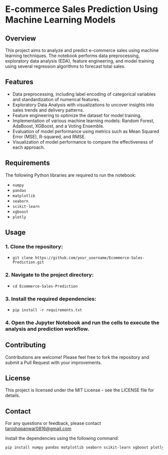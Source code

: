 # E-commerce Sales Prediction Using Machine Learning Models

## Overview

This project aims to analyze and predict e-commerce sales using machine learning techniques. The notebook performs data preprocessing, exploratory data analysis (EDA), feature engineering, and model training using several regression algorithms to forecast total sales.

## Features

- Data preprocessing, including label encoding of categorical variables and standardization of numerical features.
- Exploratory Data Analysis with visualizations to uncover insights into sales trends and delivery patterns.
- Feature engineering to optimize the dataset for model training.
- Implementation of various machine learning models: Random Forest, AdaBoost, XGBoost, and a Voting Ensemble.
- Evaluation of model performance using metrics such as Mean Squared Error (MSE), R-squared, and RMSE.
- Visualization of model performance to compare the effectiveness of each approach.

## Requirements

The following Python libraries are required to run the notebook:

- `numpy`
- `pandas`
- `matplotlib`
- `seaborn`
- `scikit-learn`
- `xgboost`
- `plotly`

## Usage
### 1. Clone the repository:
- `git clone https://github.com/your_username/Ecommerce-Sales-Prediction.git`
### 2. Navigate to the project directory:
- `cd Ecommerce-Sales-Prediction`
### 3. Install the required dependencies:
- `pip install -r requirements.txt`
### 4. Open the Jupyter Notebook and run the cells to execute the analysis and prediction workflow.

## Contributing
Contributions are welcome! Please feel free to fork the repository and submit a Pull Request with your improvements.

## License
This project is licensed under the MIT License - see the LICENSE file for details.

## Contact
For any questions or feedback, please contact tanishqpanwar0816@gmail.com


Install the dependencies using the following command:

```bash
pip install numpy pandas matplotlib seaborn scikit-learn xgboost plotly

